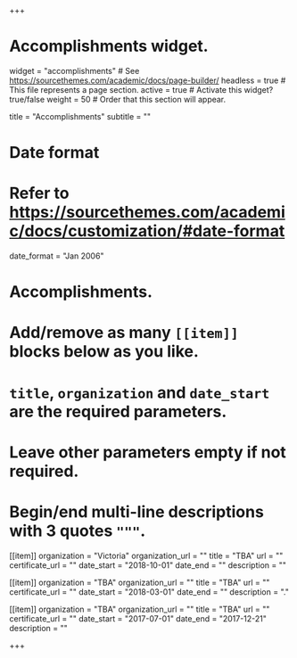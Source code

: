 +++
# Accomplishments widget.
widget = "accomplishments"  # See https://sourcethemes.com/academic/docs/page-builder/
headless = true  # This file represents a page section.
active = true  # Activate this widget? true/false
weight = 50  # Order that this section will appear.

title = "Accomplish&shy;ments"
subtitle = ""

# Date format
#   Refer to https://sourcethemes.com/academic/docs/customization/#date-format
date_format = "Jan 2006"

# Accomplishments.
#   Add/remove as many `[[item]]` blocks below as you like.
#   `title`, `organization` and `date_start` are the required parameters.
#   Leave other parameters empty if not required.
#   Begin/end multi-line descriptions with 3 quotes `"""`.

[[item]]
  organization = "Victoria"
  organization_url = ""
  title = "TBA"
  url = ""
  certificate_url = ""
  date_start = "2018-10-01"
  date_end = ""
  description = ""

[[item]]
  organization = "TBA"
  organization_url = ""
  title = "TBA"
  url = ""
  certificate_url = ""
  date_start = "2018-03-01"
  date_end = ""
  description = "."
  
[[item]]
  organization = "TBA"
  organization_url = ""
  title = "TBA"
  url = ""
  certificate_url = ""
  date_start = "2017-07-01"
  date_end = "2017-12-21"
  description = ""

+++
